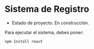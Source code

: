 <h1>Sistema de Registro</h1>

- Estado de proyecto: En construcción.

Para ejecutar el sistema, debes poner:

```npm înstall react```

